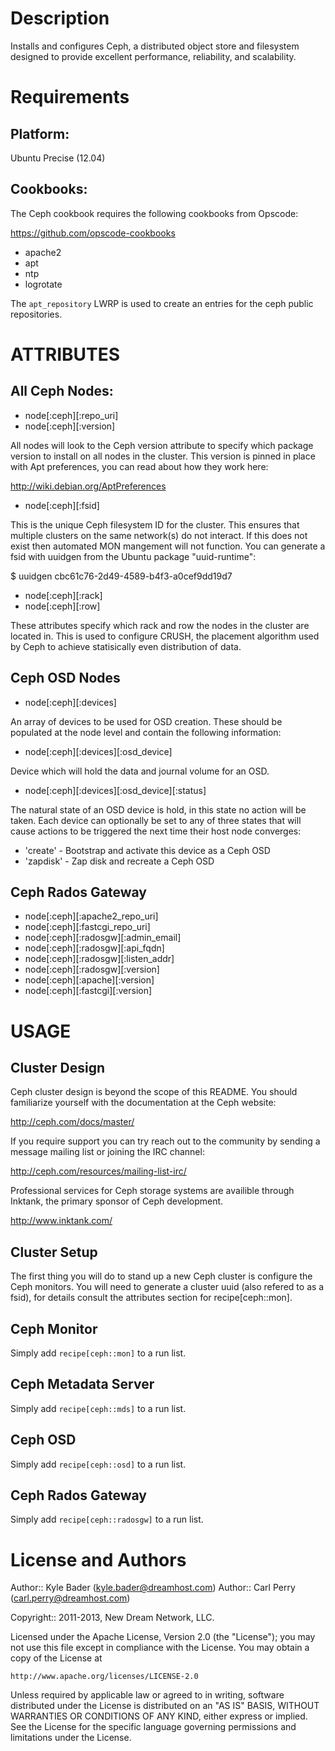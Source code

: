 Description
===========

Installs and configures Ceph, a distributed object store and filesystem
designed to provide excellent performance, reliability, and scalability.

Requirements
============

## Platform:

Ubuntu Precise (12.04)

## Cookbooks:

The Ceph cookbook requires the following cookbooks from Opscode:

https://github.com/opscode-cookbooks

* apache2
* apt
* ntp
* logrotate

The `apt_repository` LWRP is used to create an entries for the ceph public 
repositories.

ATTRIBUTES
==========

## All Ceph Nodes:

* node[:ceph][:repo_uri]
* node[:ceph][:version]

All nodes will look to the Ceph version attribute to specify which package
version to install on all nodes in the cluster. This version is pinned in
place with Apt preferences, you can read about how they work here:

http://wiki.debian.org/AptPreferences

* node[:ceph][:fsid]

This is the unique Ceph filesystem ID for the cluster. This ensures that
multiple clusters on the same network(s) do not interact.  If this does
not exist then automated MON mangement will not function. You can generate
a fsid with uuidgen from the Ubuntu package "uuid-runtime":

$ uuidgen
cbc61c76-2d49-4589-b4f3-a0cef9dd19d7

* node[:ceph][:rack]
* node[:ceph][:row]

These attributes specify which rack and row the nodes in the cluster are located
in. This is used to configure CRUSH, the placement algorithm used by Ceph to
achieve statisically even distribution of data.

## Ceph OSD Nodes

* node[:ceph][:devices]

An array of devices to be used for OSD creation. These should be populated at
the node level and contain the following information:

* node[:ceph][:devices][:osd\_device]

Device which will hold the data and journal volume for an OSD.

* node[:ceph][:devices][:osd\_device][:status]

The natural state of an OSD device is hold, in this state no action will be
taken. Each device can optionally be set to any of three states that will cause
actions to be triggered the next time their host node converges:

* 'create' - Bootstrap and activate this device as a Ceph OSD
* 'zapdisk' - Zap disk and recreate a Ceph OSD

## Ceph Rados Gateway

* node[:ceph][:apache2_repo_uri]
* node[:ceph][:fastcgi_repo_uri]
* node[:ceph][:radosgw][:admin\_email]
* node[:ceph][:radosgw][:api\_fqdn]
* node[:ceph][:radosgw][:listen\_addr]
* node[:ceph][:radosgw][:version]
* node[:ceph][:apache][:version]
* node[:ceph][:fastcgi][:version]

USAGE
=====

Cluster Design
--------------

Ceph cluster design is beyond the scope of this README. You should familiarize
yourself with the documentation at the Ceph website:

http://ceph.com/docs/master/

If you require support you can try reach out to the community by sending a
message mailing list or joining the IRC channel:

http://ceph.com/resources/mailing-list-irc/

Professional services for Ceph storage systems are availible through Inktank,
the primary sponsor of Ceph development.

http://www.inktank.com/

Cluster Setup
-------------

The first thing you will do to stand up a new Ceph cluster is configure the Ceph
monitors. You will need to generate a cluster uuid (also refered to as a fsid),
for details consult the attributes section for recipe[ceph::mon].

## Ceph Monitor

Simply add `recipe[ceph::mon]` to a run list.

## Ceph Metadata Server

Simply add `recipe[ceph::mds]` to a run list.

## Ceph OSD

Simply add `recipe[ceph::osd]` to a run list.

## Ceph Rados Gateway

Simply add `recipe[ceph::radosgw]` to a run list.

License and Authors
===================

Author:: Kyle Bader (<kyle.bader@dreamhost.com>)
Author:: Carl Perry (<carl.perry@dreamhost.com>)

Copyright:: 2011-2013, New Dream Network, LLC.

Licensed under the Apache License, Version 2.0 (the "License");
you may not use this file except in compliance with the License.
You may obtain a copy of the License at

    http://www.apache.org/licenses/LICENSE-2.0

Unless required by applicable law or agreed to in writing, software
distributed under the License is distributed on an "AS IS" BASIS,
WITHOUT WARRANTIES OR CONDITIONS OF ANY KIND, either express or implied.
See the License for the specific language governing permissions and
limitations under the License.

